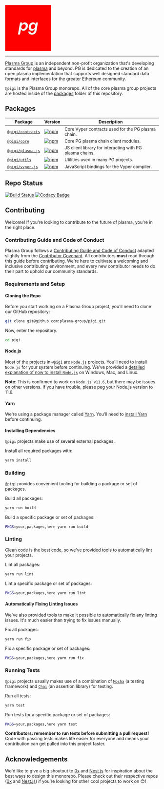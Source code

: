 <img src="https://github.com/plasma-group/branding/blob/master/logos/pg-logo-red.png" width="150px" >

---

[Plasma Group](https://plasma.group/) is an independent non-profit organization that's developing standards for [plasma](https://plasma.io) and beyond.
PG is dedicated to the creation of an open plasma implementation that supports well designed standard data formats and interfaces for the greater Ethereum community.

`@pigi` is the Plasma Group monorepo.
All of the core plasma group projects are hosted inside of the [packages](https://github.com/plasma-group/pigi/tree/master/packages) folder of this repository.

## Packages

| Package                                                             | Version                                                                                                                                     | Description                                                                                                                                            |
| ------------------------------------------------------------------- | ------------------------------------------------------------------------------------------------------------------------------------------- | ----------------------------------------------------------------------------------------------|
| [`@pigi/contracts`](/packages/contracts)                            | [![npm](https://img.shields.io/npm/v/@pigi/contracts.svg)](https://www.npmjs.com/package/@pigi/contracts)                                   | Core Vyper contracts used for the PG plasma chain.                                            |
| [`@pigi/core`](/packages/core)                                      | [![npm](https://img.shields.io/npm/v/@pigi/core.svg)](https://www.npmjs.com/package/@pigi/core)                                             | Core PG plasma chain client modules.                                                          |
| [`@pigi/plasma-js`](/packages/plasma-js)                            | [![npm](https://img.shields.io/npm/v/@pigi/plasma-js.svg)](https://www.npmjs.com/package/@pigi/plasma-js)                                   | JS client library for interacting with PG plasma chains.                                      |
| [`@pigi/utils`](/packages/utils)                                    | [![npm](https://img.shields.io/npm/v/@pigi/utils.svg)](https://www.npmjs.com/package/@pigi/utils)                                           | Utilities used in many PG projects.                                                           |
| [`@pigi/vyper-js`](/packages/vyper-js)                              | [![npm](https://img.shields.io/npm/v/@pigi/vyper-js.svg)](https://www.npmjs.com/package/@pigi/vyper-js)                                     | JavaScript bindings for the Vyper compiler.                                                   |

## Repo Status
[![Build Status](https://travis-ci.org/plasma-group/pigi.svg?branch=master)](https://travis-ci.org/plasma-group/pigi) [![Codacy Badge](https://api.codacy.com/project/badge/Grade/a822ee0425164be586235be45100f7d6)](https://www.codacy.com/app/kfichter/pigi?utm_source=github.com&amp;utm_medium=referral&amp;utm_content=plasma-group/pigi&amp;utm_campaign=Badge_Grade)

## Contributing
Welcome! If you're looking to contribute to the future of plasma, you're in the right place.

### Contributing Guide and Code of Conduct
Plasma Group follows a [Contributing Guide and Code of Conduct](https://github.com/plasma-group/pigi/blob/master/.github/CONTRIBUTING.md) adapted slightly from the [Contributor Covenant](https://www.contributor-covenant.org/version/1/4/code-of-conduct.html).
All contributors **must** read through this guide before contributing.
We're here to cultivate a welcoming and inclusive contributing environment, and every new contributor needs to do their part to uphold our community standards.

### Requirements and Setup
#### Cloning the Repo
Before you start working on a Plasma Group project, you'll need to clone our GitHub repository:

```sh
git clone git@github.com:plasma-group/pigi.git
```

Now, enter the repository.

```sh
cd pigi
```

#### Node.js
Most of the projects in `@pigi` are [`Node.js`](https://nodejs.org/en/) projects.
You'll need to install `Node.js` for your system before continuing.
We've provided a [detailed explanation of now to install `Node.js`](https://docs.plasma.group/en/latest/src/pigi/reference.html#installing-node-js) on Windows, Mac, and Linux.

**Note**: This is confirmed to work on `Node.js v11.6`, but there may be issues on other versions. If you have trouble, please peg your Node.js version to 11.6.

#### Yarn
We're using a package manager called [Yarn](https://yarnpkg.com/en/).
You'll need to [install Yarn](https://yarnpkg.com/en/docs/install) before continuing.

#### Installing Dependencies
`@pigi` projects make use of several external packages.

Install all required packages with:

```sh
yarn install
```

### Building
`@pigi` provides convenient tooling for building a package or set of packages.

Build all packages:

```sh
yarn run build
```

Build a specific package or set of packages:

```sh
PKGS=your,packages,here yarn run build
```

### Linting
Clean code is the best code, so we've provided tools to automatically lint your projects.

Lint all packages:

```sh
yarn run lint
```

Lint a specific package or set of packages:

```sh
PKGS=your,packages,here yarn run lint
```

#### Automatically Fixing Linting Issues
We've also provided tools to make it possible to automatically fix any linting issues.
It's much easier than trying to fix issues manually.

Fix all packages:

```sh
yarn run fix
```

Fix a specific package or set of packages:

```sh
PKGS=your,packages,here yarn run fix
```

### Running Tests
`@pigi` projects usually makes use of a combination of [`Mocha`](https://mochajs.org/) (a testing framework) and [`Chai`](https://www.chaijs.com/) (an assertion library) for testing.

Run all tests:

```sh
yarn test
```

Run tests for a specific package or set of packages:

```sh
PKGS=your,packages,here yarn test
```

**Contributors: remember to run tests before submitting a pull request!**
Code with passing tests makes life easier for everyone and means your contribution can get pulled into this project faster.

## Acknowledgements
We'd like to give a big shoutout to [0x](https://0x.org/) and [Nest.js](https://nestjs.com/) for inspiration about the best ways to design this monorepo.
Please check out their respective repos ([0x](https://github.com/0xProject/0x-monorepo) and [Nest.js](https://github.com/nestjs/nest)) if you're looking for other cool projects to work on :blush:!
